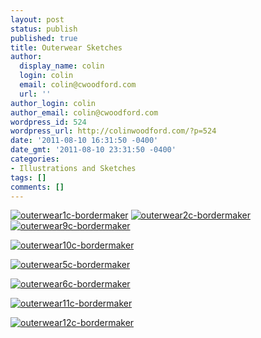 ```yaml
---
layout: post
status: publish
published: true
title: Outerwear Sketches
author:
  display_name: colin
  login: colin
  email: colin@cwoodford.com
  url: ''
author_login: colin
author_email: colin@cwoodford.com
wordpress_id: 524
wordpress_url: http://colinwoodford.com/?p=524
date: '2011-08-10 16:31:50 -0400'
date_gmt: '2011-08-10 23:31:50 -0400'
categories:
- Illustrations and Sketches
tags: []
comments: []
---
```

<div class = "posts-box">

<p><a title="" href="http://colinwoodforddesign.com/wp-content/gallery/outerwear-wide/outerwear1c-bordermaker.jpg"><img class="ngg-singlepic ngg-center" alt="outerwear1c-bordermaker" src="http://colinwoodforddesign.com/wp-content/gallery/outerwear-wide/thumbs/thumbs_outerwear1c-bordermaker.jpg" /></a>
<a title="" href="http://colinwoodforddesign.com/wp-content/gallery/outerwear-wide/outerwear2c-bordermaker.jpg"><img class="ngg-singlepic ngg-center" alt="outerwear2c-bordermaker" src="http://colinwoodforddesign.com/wp-content/gallery/outerwear-wide/thumbs/thumbs_outerwear2c-bordermaker.jpg" /></a>
<a title="" href="http://colinwoodforddesign.com/wp-content/gallery/outerwear-wide/outerwear9c-bordermaker.jpg"><img class="ngg-singlepic ngg-center" alt="outerwear9c-bordermaker" src="http://colinwoodforddesign.com/wp-content/gallery/outerwear-wide/thumbs/thumbs_outerwear9c-bordermaker.jpg" /></a></p>
<p><a title="" href="http://colinwoodforddesign.com/wp-content/gallery/outerwear-wide/outerwear10c-bordermaker.jpg"><img class="ngg-singlepic ngg-center" alt="outerwear10c-bordermaker" src="http://colinwoodforddesign.com/wp-content/gallery/outerwear-wide/thumbs/thumbs_outerwear10c-bordermaker.jpg" /></a></p>
<p><a title="" href="http://colinwoodforddesign.com/wp-content/gallery/outerwear-wide/outerwear5c-bordermaker.jpg"><img class="ngg-singlepic ngg-center" alt="outerwear5c-bordermaker" src="http://colinwoodforddesign.com/wp-content/gallery/outerwear-wide/thumbs/thumbs_outerwear5c-bordermaker.jpg" /></a></p>
<p><a title="" href="http://colinwoodforddesign.com/wp-content/gallery/outerwear-wide/outerwear6c-bordermaker.jpg"><img class="ngg-singlepic ngg-center" alt="outerwear6c-bordermaker" src="http://colinwoodforddesign.com/wp-content/gallery/outerwear-wide/thumbs/thumbs_outerwear6c-bordermaker.jpg" /></a></p>
<p><a title="" href="http://colinwoodforddesign.com/wp-content/gallery/outerwear-wide/outerwear11c-bordermaker.jpg"><img class="ngg-singlepic ngg-center" alt="outerwear11c-bordermaker" src="http://colinwoodforddesign.com/wp-content/gallery/outerwear-wide/thumbs/thumbs_outerwear11c-bordermaker.jpg" /></a></p>
<p><a title="" href="http://colinwoodforddesign.com/wp-content/gallery/outerwear-wide/outerwear12c-bordermaker.jpg"><img class="ngg-singlepic ngg-center" alt="outerwear12c-bordermaker" src="http://colinwoodforddesign.com/wp-content/gallery/outerwear-wide/thumbs/thumbs_outerwear12c-bordermaker.jpg" /></a></p>
</div>